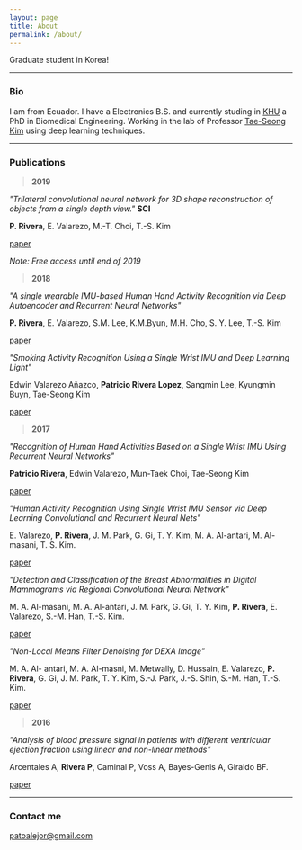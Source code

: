 ```yaml
---
layout: page
title: About
permalink: /about/
---
```


Graduate student in Korea! 

---
### Bio

I am from Ecuador. I have a Electronics B.S. and currently studing in [KHU](http://bioimage.khu.ac.kr/new/) a PhD in Biomedical Engineering. Working in the lab of Professor [Tae-Seong Kim](http://web.khu.ac.kr/~tskim/) using deep learning techniques. 

---
### Publications

> **2019**

*"Trilateral convolutional neural network for 3D shape reconstruction of objects from a single depth view."* **SCI**

**P. Rivera**, E. Valarezo, M.-T. Choi, T.-S. Kim

[paper](https://digital-library.theiet.org/content/journals/10.1049/iet-ipr.2019.0532?originator=ietauthorOffprint&identity=489848&timestamp=20200801150531&signature=556b16a4370d8e2d9a825c80c502c005&tinyUrl=http://ietdl.org/t/WRJnPb) 

*Note: Free access until end of 2019*

> **2018**

*"A single wearable IMU-based Human Hand Activity Recognition via Deep Autoencoder and Recurrent Neural Networks"*

**P. Rivera**, E. Valarezo, S.M. Lee, K.M.Byun, M.H. Cho, S. Y. Lee, T.-S. Kim 

[paper](http://www.ijpmbs.com/uploadfile/2017/1227/20171227050020234.pdf)

*"Smoking Activity Recognition Using a Single Wrist IMU and Deep Learning Light"*

Edwin Valarezo Añazco, **Patricio Rivera Lopez**, Sangmin Lee, Kyungmin Buyn, Tae-Seong Kim 

[paper](https://dl.acm.org/citation.cfm?id=3193028)

> **2017**

*"Recognition of Human Hand Activities Based on a Single Wrist IMU Using Recurrent Neural Networks"*

**Patricio Rivera**, Edwin Valarezo, Mun-Taek Choi, Tae-Seong Kim

[paper](http://www.ijpmbs.com/index.php?m=content&c=index&a=show&catid=144&id=252)

*"Human Activity Recognition Using Single Wrist IMU Sensor via Deep Learning Convolutional and Recurrent Neural Nets"*

E. Valarezo,  **P. Rivera**, J. M. Park, G. Gi, T. Y. Kim, M. A. Al-antari, M. Al-masani, T. S. Kim.

[paper](http://www.tafpublications.com/gip_content/paper/JITDETS-1.1.1.pdf)

*"Detection and Classification of the Breast Abnormalities in Digital Mammograms via Regional Convolutional Neural Network"*

M. A. Al-masani, M. A. Al-antari, J. M. Park, G. Gi, T. Y. Kim, **P. Rivera**, E. Valarezo, S.-M. Han, T.-S. Kim.

[paper](https://ieeexplore.ieee.org/document/8037053)

*"Non-Local Means Filter Denoising for DEXA Image"*

M. A. Al- antari, M. A. Al-masni, M. Metwally, D. Hussain, E. Valarezo, **P. Rivera**, G. Gi, J. M. Park, T. Y. Kim, S.-J. Park, J.-S. Shin, S.-M. Han, T.-S. Kim.

[paper](https://ieeexplore.ieee.org/document/8036889/)

> **2016**

*"Analysis of blood pressure signal in patients with different ventricular ejection fraction using linear and non-linear methods"*

Arcentales A, **Rivera P**, Caminal P, Voss A, Bayes-Genis A, Giraldo BF.

[paper](https://ieeexplore.ieee.org/document/7591287/)


---
### Contact me

[patoalejor@gmail.com](mailto:patoalejor@gmail.com)
